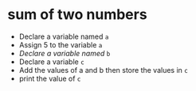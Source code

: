 # sum of two numbers
+ Declare a variable named `a`
+ Assign 5 to the variable `a`
+ *Declare a variable named* `b`
+ Declare a variable `c`
+ Add the values of a and b then store the values in `c`
+ print the value of `c`
